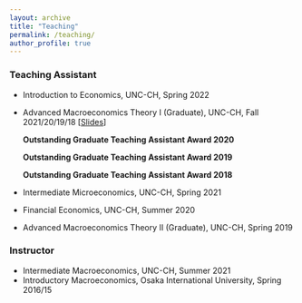```yaml
---
layout: archive
title: "Teaching"
permalink: /teaching/
author_profile: true
---
```


### Teaching Assistant
* Introduction to Economics, UNC-CH, Spring 2022
* Advanced Macroeconomics Theory I (Graduate), UNC-CH, Fall 2021/20/19/18 \[[Slides](https://github.com/yanranecon/Econ720_Recitation)\]  
  
  **Outstanding Graduate Teaching Assistant Award 2020**
  
  **Outstanding Graduate Teaching Assistant Award 2019**
  
  **Outstanding Graduate Teaching Assistant Award 2018**
  
* Intermediate Microeconomics, UNC-CH, Spring 2021
* Financial Economics, UNC-CH, Summer 2020
* Advanced Macroeconomics Theory II (Graduate), UNC-CH, Spring 2019

### Instructor
* Intermediate Macroeconomics, UNC-CH, Summer 2021
* Introductory Macroeconomics, Osaka International University, Spring 2016/15
